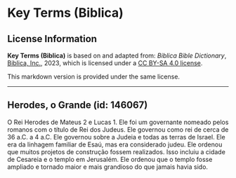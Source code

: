# Key Terms (Biblica)

## License Information

**Key Terms (Biblica)** is based on and adapted from: _Biblica Bible Dictionary_, [Biblica, Inc.](https://www.biblica.com/), 2023, which is licensed under a [CC BY-SA 4.0 license](https://creativecommons.org/licenses/by-sa/4.0/legalcode.en).

This markdown version is provided under the same license.



--------------------------------

## Herodes, o Grande (id: 146067)

O Rei Herodes de Mateus 2 e Lucas 1\. Ele foi um governante nomeado pelos romanos com o título de Rei dos Judeus. Ele governou como rei de cerca de 36 a.C. a 4 a.C. Ele governou sobre a Judeia e todas as terras de Israel. Ele era da linhagem familiar de Esaú, mas era considerado judeu. Ele ordenou que muitos projetos de construção fossem realizados. Isso incluiu a cidade de Cesareia e o templo em Jerusalém. Ele ordenou que o templo fosse ampliado e tornado maior e mais grandioso do que jamais havia sido.


